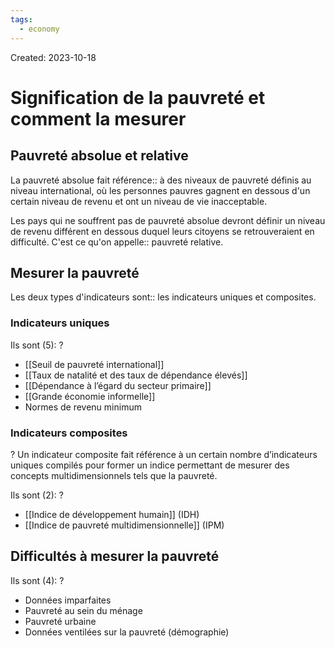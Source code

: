 ```yaml
---
tags:
  - economy
---
```

Created: 2023-10-18

# Signification de la pauvreté et comment la mesurer
## Pauvreté absolue et relative
La pauvreté absolue fait référence:: à des niveaux de pauvreté définis au niveau international, où les personnes pauvres gagnent en dessous d'un certain niveau de revenu et ont un niveau de vie inacceptable.
<!--SR:!2024-02-12,66,230-->

Les pays qui ne souffrent pas de pauvreté absolue devront définir un niveau de revenu différent en dessous duquel leurs citoyens se retrouveraient en difficulté. C'est ce qu'on appelle:: pauvreté relative.
<!--SR:!2024-02-20,70,230-->

## Mesurer la pauvreté
Les deux types d'indicateurs sont:: les indicateurs uniques et composites.
<!--SR:!2023-12-25,45,250-->

### Indicateurs uniques
Ils sont (5):
?
- [[Seuil de pauvreté international]]
- [[Taux de natalité et des taux de dépendance élevés]]
- [[Dépendance à l’égard du secteur primaire]]
- [[Grande économie informelle]]
- Normes de revenu minimum
<!--SR:!2024-01-17,29,150-->

### Indicateurs composites
?
Un indicateur composite fait référence à un certain nombre d’indicateurs uniques compilés pour former un indice permettant de mesurer des concepts multidimensionnels tels que la pauvreté.
<!--SR:!2024-01-10,52,250-->

Ils sont (2):
?
- [[Indice de développement humain]] (IDH)
- [[Indice de pauvreté multidimensionnelle]] (IPM)
<!--SR:!2024-02-02,49,229-->

## Difficultés à mesurer la pauvreté
Ils sont (4):
?
- Données imparfaites
- Pauvreté au sein du ménage
- Pauvreté urbaine
- Données ventilées sur la pauvreté (démographie)
<!--SR:!2023-12-27,13,130-->
